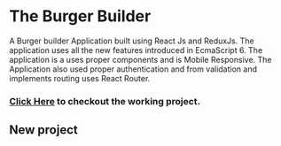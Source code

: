 # The Burger Builder

A Burger builder Application built using React Js and ReduxJs. The application uses all the new features introduced in EcmaScript 6. The application is a uses proper components and is Mobile Responsive. The Application also used proper authentication and from validation and implements routing uses React Router.

### [Click Here](https://burgerbuilder23.netlify.app) to checkout the working project.

## New project

